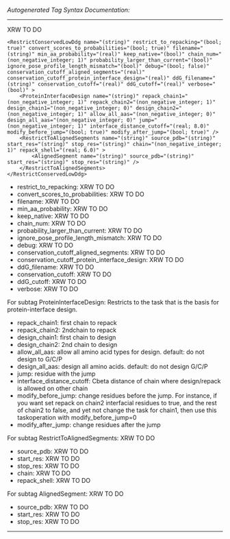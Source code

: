 _Autogenerated Tag Syntax Documentation:_

---
XRW TO DO

```
<RestrictConservedLowDdg name="(string)" restrict_to_repacking="(bool; true)" convert_scores_to_probabilities="(bool; true)" filename="(string)" min_aa_probability="(real)" keep_native="(bool)" chain_num="(non_negative_integer; 1)" probability_larger_than_current="(bool)" ignore_pose_profile_length_mismatch="(bool)" debug="(bool; false)" conservation_cutoff_aligned_segments="(real)" conservation_cutoff_protein_interface_design="(real)" ddG_filename="(string)" conservation_cutoff="(real)" ddG_cutoff="(real)" verbose="(bool)" >
    <ProteinInterfaceDesign name="(string)" repack_chain1="(non_negative_integer; 1)" repack_chain2="(non_negative_integer; 1)" design_chain1="(non_negative_integer; 0)" design_chain2="(non_negative_integer; 1)" allow_all_aas="(non_negative_integer; 0)" design_all_aas="(non_negative_integer; 0)" jump="(non_negative_integer; 1)" interface_distance_cutoff="(real; 8.0)" modify_before_jump="(bool; true)" modify_after_jump="(bool; true)" />
    <RestrictToAlignedSegments name="(string)" source_pdb="(string)" start_res="(string)" stop_res="(string)" chain="(non_negative_integer; 1)" repack_shell="(real; 6.0)" >
        <AlignedSegment name="(string)" source_pdb="(string)" start_res="(string)" stop_res="(string)" />
    </RestrictToAlignedSegments>
</RestrictConservedLowDdg>
```

-   restrict_to_repacking: XRW TO DO
-   convert_scores_to_probabilities: XRW TO DO
-   filename: XRW TO DO
-   min_aa_probability: XRW TO DO
-   keep_native: XRW TO DO
-   chain_num: XRW TO DO
-   probability_larger_than_current: XRW TO DO
-   ignore_pose_profile_length_mismatch: XRW TO DO
-   debug: XRW TO DO
-   conservation_cutoff_aligned_segments: XRW TO DO
-   conservation_cutoff_protein_interface_design: XRW TO DO
-   ddG_filename: XRW TO DO
-   conservation_cutoff: XRW TO DO
-   ddG_cutoff: XRW TO DO
-   verbose: XRW TO DO


For subtag ProteinInterfaceDesign: Restricts to the task that is the basis for protein-interface design.

-   repack_chain1: first chain to repack
-   repack_chain2: 2ndchain to repack
-   design_chain1: first chain to design
-   design_chain2: 2nd chain to design
-   allow_all_aas: allow all amino acid types for design. default: do not design to G/C/P
-   design_all_aas: design all amino acids. default: do not design G/C/P
-   jump: residue with the jump
-   interface_distance_cutoff: Cbeta distance of chain where design/repack is allowed on other chain
-   modify_before_jump: change residues before the jump. For instance, if you want set repack on chain2 interfacial residues to true, and the rest of chain2 to false, and yet not change the task for chain1, then use this taskoperation with modify_before_jump=0
-   modify_after_jump: change residues after the jump

For subtag RestrictToAlignedSegments: XRW TO DO

-   source_pdb: XRW TO DO
-   start_res: XRW TO DO
-   stop_res: XRW TO DO
-   chain: XRW TO DO
-   repack_shell: XRW TO DO


For subtag AlignedSegment: XRW TO DO

-   source_pdb: XRW TO DO
-   start_res: XRW TO DO
-   stop_res: XRW TO DO

---
